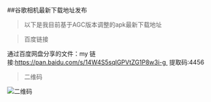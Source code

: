 ##谷歌相机最新下载地址发布
> 以下是我目前基于AGC版本调整的apk最新下载地址

> 百度链接

通过百度网盘分享的文件：my
链接:https://pan.baidu.com/s/14W4S5sqlGPVtZG1P8w3i-g 
提取码:4456


> 二维码

![二维码]()